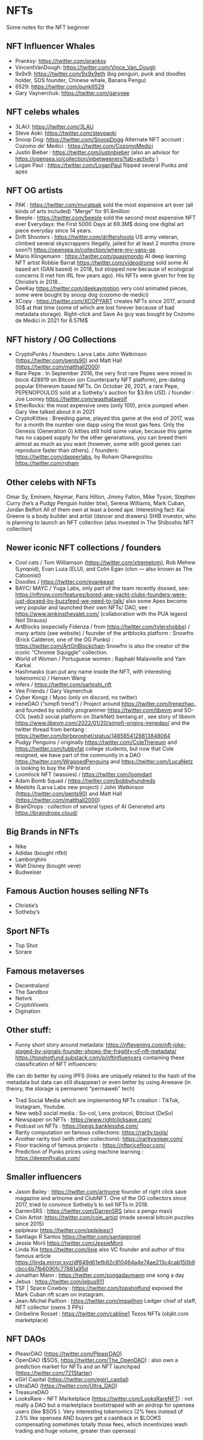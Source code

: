 # NFTs
Some notes for the NFT beginner

## NFT Influencer Whales
* Pranksy: https://twitter.com/pranksy
* VincentVanDough: https://twitter.com/Vince_Van_Dough
* 9x9x9: https://twitter.com/9x9x9eth (big penguin, punk and doodles holder, SOS founder, Chinese whale, Banana Pengu)
* 6529: https://twitter.com/punk6529 
* Gary Vaynerchuk: https://twitter.com/garyvee 
 
## NFT celebs whales
* 3LAU: https://twitter.com/3LAU
* Steve Aoki: https://twitter.com/steveaoki 
* Snoop Dog: https://twitter.com/SnoopDogg Alternate NFT account :  Cozomo de’ Medici : https://twitter.com/CozomoMedici 
* Justin Bieber : https://twitter.com/justinbieber (also an advisor for https://opensea.io/collection/inbetweeners?tab=activity )
* Logan Paul : https://twitter.com/LoganPaul flipped several Punks and apes
 
## NFT OG artists 
 
* PAK : https://twitter.com/muratpak sold the most expensive art ever (all kinds of arts included)  "Merge" for $91.8 million$
* Beeple : https://twitter.com/beeple sold the second most expensive NFT ever Everydays: the First 5000 Days at 69.3M$ doing one digital art piece everyday since 14 years.
* Drift Shooters : https://twitter.com/driftershoots US army veteran, climbed several skyscrappers illegally, jailed for at least 2 months (more soon?) https://opensea.io/collection/where-my-vans-go 
* Mario Klingemann : https://twitter.com/quasimondo AI deep learning NFT artist
Robbie Barrat https://twitter.com/videodrome sold some AI based art (GAN based) in 2018, but stopped now because of ecological concerns (I met him IRL few years ago). His NFTs were given for free by Christie’s in 2018…
* DeeKay https://twitter.com/deekaymotion very cool animated pieces, some were bought by snoop dog (cozomo de medici)
* XCopy : https://twitter.com/XCOPYART creates NFTs since 2017, around 50$ at that time (some of which are lost forever because of bad metadata storage). Right-click and Save As guy was bought by Cozomo de Medici in 2021 for 6.57M$ 
 
## NFT history / OG Collections
 
* CryptoPunks / founders: Larva Labs John Watkinson (https://twitter.com/pents90) and Matt Hall (https://twitter.com/matthall2000) 
* Rare Pepe : In September 2016, the very first rare Pepes were mined in block 428919 on Bitcoin (on Counterparty NFT platform), pre-dating popular Ethereum based NFTs. On October 26, 2021, a rare Pepe, PEPENOPOULOS sold at a Sotheby's auction for $3.6m USD. / founder : Joe Looney https://twitter.com/wasthatawolf
* EtherRocks: the most expensive ones (only 100), price pumped when Gary Vee talked about it in 2021 
* CryptoKitties : Breeding game, played this game at the end of 2017, was for a month the number one dapp using the most gas fees. Only the Genesis (Generation 0) kitties still hold some value, because this game has no capped supply for the other generations, you can breed them almost as much as you want (however, some with good genes can reproduce faster than others). / founders: https://twitter.com/dapperlabs, by Roham Gharegozlou https://twitter.com/roham
 
 
## Other celebs with NFTs
Omar Sy, Eminem, Neymar, Paris Hilton, Jimmy Fallon, Mike Tyson, Stephen Curry (he’s a Pudgy Penguin holder btw), Serena Williams, Mark Cuban, Jordan Belfort
All of them own at least a bored ape.
Interesting fact: Kai Greene is a body builder and artist (dancer and drawers) SHIB investor, who is planning to launch an NFT collection (also invested in The Shiboshis NFT collection)
 
## Newer iconic NFT collections / founders


* Cool cats / Tom Williamson (https://twitter.com/xtremetom), Rob Mehew (Lynqoid), Evan Luza (ELU), and Colin Egan (clon — also known as The Catoonist)
* Doodles / https://twitter.com/evankeast
* BAYC/ MAYC / Yuga Labs, only part of the team recently doxxed, see: https://nftnow.com/features/bored-ape-yacht-clubs-founders-were-just-doxxed-by-buzzfeed-we-need-to-talk/ also some Apes become very popular and launched their own NFTs/ DAO, see : https://www.jenkinsthevalet.com/ (collaboration with the PUA legend Neil Strauss)
* ArtBlocks (especially Fidenza / from https://twitter.com/tylerxhobbs) / many artists (see website) / founder of the artblocks platform : Snowfro (Erick Calderon, one of the OG Punks) : https://twitter.com/ArtOnBlockchain Snowfro is also the creator of the iconic “Chromie Squiggle” collection.
* World of Women / Portuguese women : Raphaël Malavieille and Yam Karkai
* Hashmasks (can put any name inside the NFT, with interesting tokenomics) / Hansen Wang
* mfers / https://twitter.com/sartoshi_nft
* Vee Friends / Gary Vaynerchuk
* Cyber Kongz / Myoo (only on discord, no twitter)
* ireneDAO (“simpfi trend”) / Project around https://twitter.com/Irenezhao_ and founded by solidity programmer https://twitter.com/libevm and SO-COL (web3 social platform on StarkNet) bentang.et , see story of libevm https://www.libevm.com/2022/01/20/simpfi-origins-irenedao/ and the twitter thread from bentang : https://twitter.com/birbprophet/status/1485854129813848064 
* Pudgy Penguins / originally https://twitter.com/ColeThereum and https://twitter.com/tubbyfat college students, but now that Cole resigned, we have part of the community in a DAO https://twitter.com/WrappedPenguins and https://twitter.com/LucaNetz is looking to buy the PP brand
* Loomlock NFT (wassies) / https://twitter.com/loomdart
* Adam Bomb Squad / https://twitter.com/bobbyhundreds
* Meebits (Larva Labs new project) / John Watkinson (https://twitter.com/pents90) and Matt Hall (https://twitter.com/matthall2000) 
* BrainDrops : collection of several types of AI Generated arts https://braindrops.cloud/ 
 
## Big Brands in NFTs
* Nike
* Adidas (bought rtfkt)
* Lamborghini
* Walt Disney (bought veve)
* Budweiser
 
## Famous Auction houses selling NFTs
* Christie’s
* Sotheby’s
 
## Sport NFTs
* Top Shot
* Sorare
 
## Famous metaverses
* Decentraland
* The Sandbox
* Netvrk
* CryptoVoxels
* Digination
 
 
 
## Other stuff: 
* Funny short story around metadata: https://nftevening.com/nft-joke-staged-by-signals-founder-shows-the-fragility-of-nft-metadata/ 
https://topshotfund.substack.com/p/nftinfluencers containing these classification of NFT influencers:

We can do better by using IPFS (links are uniquely related to the hash of the metadata but data can still disappear) or even better by using Arweave (in theory, the storage is permanent “permaweb” tech)
* Trad Social Media which are implementing NFTs creation : TikTok, Instagram, Youtube.
* New web3 social media : So-col, Lens protocol, Bitclout (DeSo) 
* Newspaper on NFTs : https://www.rightclicksave.com/ 
* Podcast on NFTs : https://jpegs.banklesshq.com/ 
* Rarity computation on famous collections: https://rarity.tools/ 
* Another rarity tool (with other collections): https://raritysniper.com/ 
* Floor tracking of famous projects : https://nftpricefloor.com/ 
* Prediction of Punks prices using machine learning : https://deepnftvalue.com/
 
 
## Smaller influencers
* Jason Bailey : https://twitter.com/artnome founder of right click save magazine and artnome and ClubNFT. One of the OG collectors since 2017, tried to convince Sotheby’s to sell NFTs in 2018.
* DarrenSRS : https://twitter.com/DarrenSRS (also a pengu maxi)
* Coin Artist: https://twitter.com/coin_artist  (made several bitcoin puzzles since 2015)
* pplpleasr https://twitter.com/pplpleasr1 
* Santiago R Santos https://twitter.com/santiagoroel 
* Jessie Morii https://twitter.com/JessieMorii 
* Linda Xie https://twitter.com/ljxie  also VC founder and author of this famous article https://linda.mirror.xyz/df649d61efb92c910464a4e74ae213c4cab150b9cbcc4b7fb6090fc77881a95d 
* Jonathan Mann : https://twitter.com/songadaymann one song a day 
* Jebus : https://twitter.com/jebus911 
* TSF | Space Cowboy : https://twitter.com/topshotfund exposed the Mark Cuban nft scam on instagram.
* Jean-Michel Pailhon : https://twitter.com/jmpailhon Ledger chief of staff, NFT collector (owns 3 PPs)
* Ombeline Rosset : https://twitter.com/cabline1 Tezos NFTs (objkt.com marketplace)

 
 
## NFT DAOs
 
* PleasrDAO (https://twitter.com/PleasrDAO)
* OpenDAO ($SOS, https://twitter.com/The_OpenDAO) : also own a prediction market for NFTs and an NFT launchpad (https://twitter.com/721Starter)
* eGirl Capital (https://twitter.com/egirl_capital)
* UltraDAO (https://twitter.com/Ultra_DAO)
* TreasureDAO
* LooksRare - NFT Marketplace (https://twitter.com/LooksRareNFT) : not really a DAO but a marketplace bootstraped with an airdrop for opensea users (like $SOS ). Very interesting tokenomics (2% fees instead of 2.5% like opensea AND buyers get a cashback in $LOOKS compensating sometimes totally those fees, which incentivizes wash trading and huge volume, greater than opensea)
